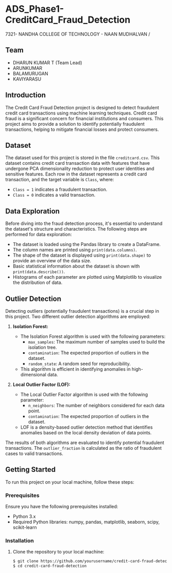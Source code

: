 # ADS_Phase1-CreditCard_Fraud_Detection
7321- NANDHA COLLEGE OF TECHNOLOGY - NAAN MUDHALVAN /
## Team
- DHARUN KUMAR T (Team Lead)
- ARUNKUMAR
- BALAMURUGAN
- KAVIYARASU

## Introduction

The Credit Card Fraud Detection project is designed to detect fraudulent credit card transactions using machine learning techniques. Credit card fraud is a significant concern for financial institutions and consumers. This project aims to provide a solution to identify potentially fraudulent transactions, helping to mitigate financial losses and protect consumers.

## Dataset

The dataset used for this project is stored in the file `creditcard.csv`. This dataset contains credit card transaction data with features that have undergone PCA dimensionality reduction to protect user identities and sensitive features. Each row in the dataset represents a credit card transaction, and the target variable is `Class`, where:
- `Class = 1` indicates a fraudulent transaction.
- `Class = 0` indicates a valid transaction.

## Data Exploration

Before diving into the fraud detection process, it's essential to understand the dataset's structure and characteristics. The following steps are performed for data exploration:

- The dataset is loaded using the Pandas library to create a DataFrame.
- The column names are printed using `print(data.columns)`.
- The shape of the dataset is displayed using `print(data.shape)` to provide an overview of the data size.
- Basic statistical information about the dataset is shown with `print(data.describe())`.
- Histograms of each parameter are plotted using Matplotlib to visualize the distribution of data.

## Outlier Detection

Detecting outliers (potentially fraudulent transactions) is a crucial step in this project. Two different outlier detection algorithms are employed:

1. **Isolation Forest:**
   - The Isolation Forest algorithm is used with the following parameters:
     - `max_samples`: The maximum number of samples used to build the isolation tree.
     - `contamination`: The expected proportion of outliers in the dataset.
     - `random_state`: A random seed for reproducibility.
   - This algorithm is efficient in identifying anomalies in high-dimensional data.

2. **Local Outlier Factor (LOF):**
   - The Local Outlier Factor algorithm is used with the following parameter:
     - `n_neighbors`: The number of neighbors considered for each data point.
     - `contamination`: The expected proportion of outliers in the dataset.
   - LOF is a density-based outlier detection method that identifies anomalies based on the local density deviation of data points.

The results of both algorithms are evaluated to identify potential fraudulent transactions. The `outlier_fraction` is calculated as the ratio of fraudulent cases to valid transactions.

## Getting Started

To run this project on your local machine, follow these steps:

### Prerequisites

Ensure you have the following prerequisites installed:

- Python 3.x
- Required Python libraries: numpy, pandas, matplotlib, seaborn, scipy, scikit-learn

### Installation

1. Clone the repository to your local machine:

   ```bash
   $ git clone https://github.com/yourusername/credit-card-fraud-detection.git
   $ cd credit-card-fraud-detection
